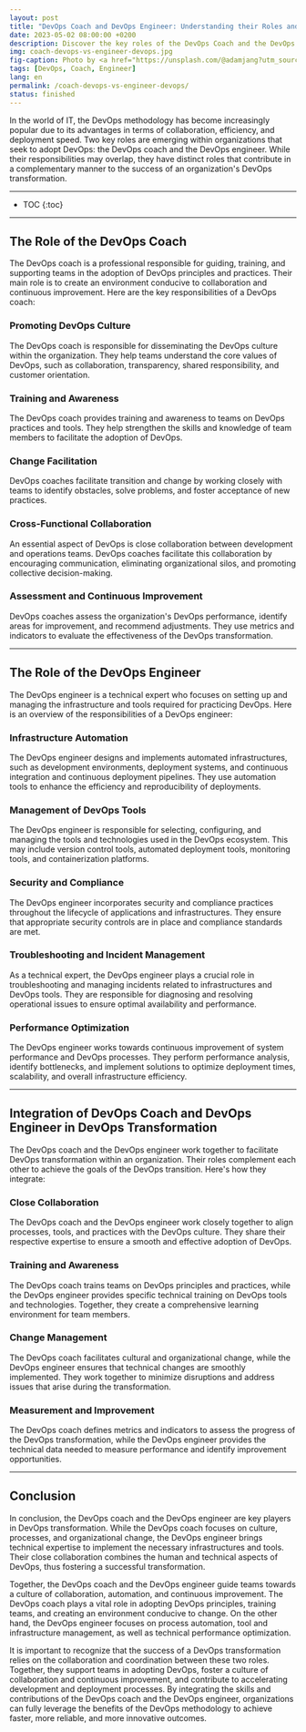 ```yaml
---
layout: post
title: "DevOps Coach and DevOps Engineer: Understanding their Roles and Contributions in DevOps Transformation"
date: 2023-05-02 08:00:00 +0200
description: Discover the key roles of the DevOps Coach and the DevOps Engineer in the successful implementation of the DevOps methodology. Get practical advice on how to fully leverage the DevOps methodology and drive innovation within your organization.
img: coach-devops-vs-engineer-devops.jpg
fig-caption: Photo by <a href="https://unsplash.com/@adamjang?utm_source=unsplash&utm_medium=referral&utm_content=creditCopyText">Adam Jang</a> on <a href="https://unsplash.com/fr/photos/8pOTAtyd_Mc?utm_source=unsplash&utm_medium=referral&utm_content=creditCopyText">Unsplash</a>
tags: [DevOps, Coach, Engineer]
lang: en
permalink: /coach-devops-vs-engineer-devops/
status: finished
---
```


In the world of IT, the DevOps methodology has become increasingly popular due to its advantages in terms of 
collaboration, efficiency, and deployment speed. Two key roles are emerging within organizations that seek to adopt 
DevOps: the DevOps coach and the DevOps engineer. While their responsibilities may overlap, they have distinct roles 
that contribute in a complementary manner to the success of an organization's DevOps transformation.

<hr class="hr-text" data-content="Content">

* TOC
{:toc}

<hr class="hr-text" data-content="Coach">

## The Role of the DevOps Coach
The DevOps coach is a professional responsible for guiding, training, and supporting teams in the adoption of DevOps 
principles and practices. Their main role is to create an environment conducive to collaboration and continuous 
improvement. Here are the key responsibilities of a DevOps coach:

### Promoting DevOps Culture
The DevOps coach is responsible for disseminating the DevOps culture within the organization. They help teams understand
the core values of DevOps, such as collaboration, transparency, shared responsibility, and customer orientation.

### Training and Awareness
The DevOps coach provides training and awareness to teams on DevOps practices and tools. They help strengthen the skills
and knowledge of team members to facilitate the adoption of DevOps.

### Change Facilitation
DevOps coaches facilitate transition and change by working closely with teams to identify obstacles, solve problems, and
foster acceptance of new practices.

### Cross-Functional Collaboration
An essential aspect of DevOps is close collaboration between development and operations teams. DevOps coaches facilitate
this collaboration by encouraging communication, eliminating organizational silos, and promoting collective 
decision-making.

### Assessment and Continuous Improvement
DevOps coaches assess the organization's DevOps performance, identify areas for improvement, and recommend adjustments. 
They use metrics and indicators to evaluate the effectiveness of the DevOps transformation.

<hr class="hr-text" data-content="Engineer">

## The Role of the DevOps Engineer

The DevOps engineer is a technical expert who focuses on setting up and managing the infrastructure and tools required 
for practicing DevOps. Here is an overview of the responsibilities of a DevOps engineer:

### Infrastructure Automation
The DevOps engineer designs and implements automated infrastructures, such as development environments, deployment 
systems, and continuous integration and continuous deployment pipelines. They use automation tools to enhance the 
efficiency and reproducibility of deployments.

### Management of DevOps Tools
The DevOps engineer is responsible for selecting, configuring, and managing the tools and technologies used in the 
DevOps ecosystem. This may include version control tools, automated deployment tools, monitoring tools, and 
containerization platforms.

### Security and Compliance
The DevOps engineer incorporates security and compliance practices throughout the lifecycle of applications and 
infrastructures. They ensure that appropriate security controls are in place and compliance standards are met.

### Troubleshooting and Incident Management
As a technical expert, the DevOps engineer plays a crucial role in troubleshooting and managing incidents related to 
infrastructures and DevOps tools. They are responsible for diagnosing and resolving operational issues to ensure optimal
availability and performance.

### Performance Optimization
The DevOps engineer works towards continuous improvement of system performance and DevOps processes. They perform 
performance analysis, identify bottlenecks, and implement solutions to optimize deployment times, scalability, and 
overall infrastructure efficiency.

<hr class="hr-text" data-content="Integration">

## Integration of DevOps Coach and DevOps Engineer in DevOps Transformation

The DevOps coach and the DevOps engineer work together to facilitate DevOps transformation within an organization. Their
roles complement each other to achieve the goals of the DevOps transition. Here's how they integrate:

### Close Collaboration
The DevOps coach and the DevOps engineer work closely together to align processes, tools, and practices with the DevOps 
culture. They share their respective expertise to ensure a smooth and effective adoption of DevOps.

### Training and Awareness
The DevOps coach trains teams on DevOps principles and practices, while the DevOps engineer provides specific technical 
training on DevOps tools and technologies. Together, they create a comprehensive learning environment for team members.

### Change Management
The DevOps coach facilitates cultural and organizational change, while the DevOps engineer ensures that technical 
changes are smoothly implemented. They work together to minimize disruptions and address issues that arise during the 
transformation.

### Measurement and Improvement
The DevOps coach defines metrics and indicators to assess the progress of the DevOps transformation, while the DevOps 
engineer provides the technical data needed to measure performance and identify improvement opportunities.

<hr class="hr-text" data-content="Conclusion">

## Conclusion

In conclusion, the DevOps coach and the DevOps engineer are key players in DevOps transformation. While the DevOps coach
focuses on culture, processes, and organizational change, the DevOps engineer brings technical expertise to implement 
the necessary infrastructures and tools. Their close collaboration combines the human and technical aspects of DevOps, 
thus fostering a successful transformation.

Together, the DevOps coach and the DevOps engineer guide teams towards a culture of collaboration, automation, and 
continuous improvement. The DevOps coach plays a vital role in adopting DevOps principles, training teams, and creating 
an environment conducive to change. On the other hand, the DevOps engineer focuses on process automation, tool and 
infrastructure management, as well as technical performance optimization.

It is important to recognize that the success of a DevOps transformation relies on the collaboration and coordination 
between these two roles. Together, they support teams in adopting DevOps, foster a culture of collaboration and 
continuous improvement, and contribute to accelerating development and deployment processes. By integrating the skills 
and contributions of the DevOps coach and the DevOps engineer, organizations can fully leverage the benefits of the 
DevOps methodology to achieve faster, more reliable, and more innovative outcomes.
